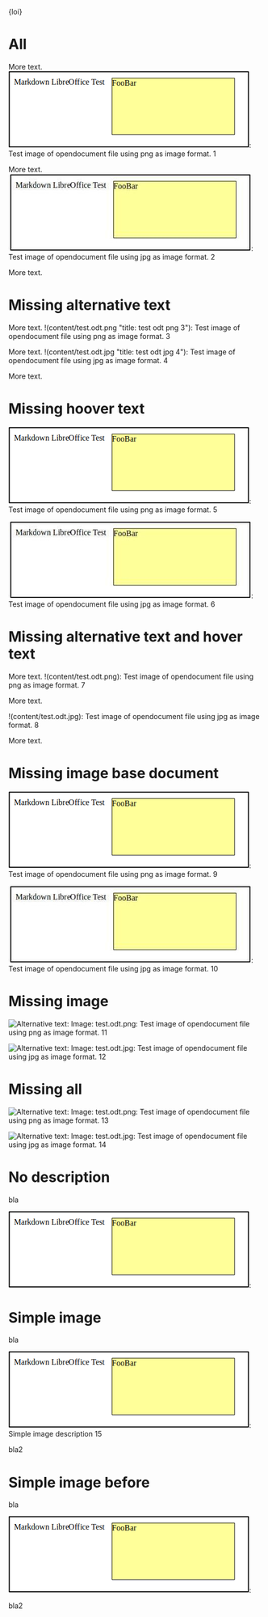 
{loi}

<!--
![alternative text](image_link "title")

We need: Link title description
![alternative_text](image_link "hover_text"): description
-->

# All
More text.
![Alternative text: Image: test.odt.png](content/test.odt.png "title: test odt png 1"): Test image of opendocument file using png as image format. 1

More text.
![Alternative text: Image: test.odt.jpg](content/test.odt.jpg "title: test odt jpg 2"): Test image of opendocument file using jpg as image format. 2

More text.

# Missing alternative text
More text.
!(content/test.odt.png "title: test odt png 3"): Test image of opendocument file using png as image format. 3

More text.
!(content/test.odt.jpg "title: test odt jpg 4"): Test image of opendocument file using jpg as image format. 4

More text.

# Missing hoover text
![Alternative text: Image: test.odt.png](content/test.odt.png): Test image of opendocument file using png as image format. 5

![Alternative text: Image: test.odt.jpg](content/test.odt.jpg): Test image of opendocument file using jpg as image format. 6

# Missing alternative text and hover text
More text.
!(content/test.odt.png): Test image of opendocument file using png as image format. 7

More text.

!(content/test.odt.jpg): Test image of opendocument file using jpg as image format. 8

More text.

# Missing image base document
![Alternative text: Image: test.odt.png](content/test2.odt.png "title: test odt png 9"): Test image of opendocument file using png as image format. 9

![Alternative text: Image: test.odt.jpg](content/test2.odt.jpg "title: test odt jpg 10"): Test image of opendocument file using jpg as image format. 10

# Missing image
![Alternative text: Image: test.odt.png](content/test3.odt.png "title: test odt png 11"): Test image of opendocument file using png as image format. 11

![Alternative text: Image: test.odt.jpg](content/test3.odt.jpg "title: test odt jpg 12"): Test image of opendocument file using jpg as image format. 12

# Missing all
![Alternative text: Image: test.odt.png](content/test4.odt.png "title: test odt png 13"): Test image of opendocument file using png as image format. 13

![Alternative text: Image: test.odt.jpg](content/test4.odt.jpg "title: test odt jpg 14"): Test image of opendocument file using jpg as image format. 14


# No description
bla

![Alternative text: Image: test.odt.png](content/test.odt.png "title: test odt png 1"): 

# Simple image
bla

![](content/test.odt.png): Simple image description 15

bla2

# Simple image before
bla

![Simple image description 16](content/test.odt.png): 

bla2



<!--
=>

Description (source link if exists):
<image>

+list of images linked table using sections for numbering ? Selective section depth for numbering or simple counting ?
-->

